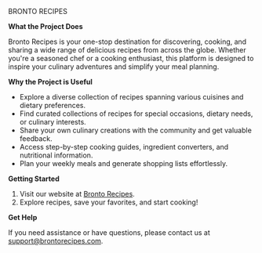 BRONTO RECIPES

**What the Project Does**

Bronto Recipes is your one-stop destination for discovering, cooking, and sharing a wide range of delicious recipes from across the globe. Whether you're a seasoned chef or a cooking enthusiast, this platform is designed to inspire your culinary adventures and simplify your meal planning.

**Why the Project is Useful**

- Explore a diverse collection of recipes spanning various cuisines and dietary preferences.
- Find curated collections of recipes for special occasions, dietary needs, or culinary interests.
- Share your own culinary creations with the community and get valuable feedback.
- Access step-by-step cooking guides, ingredient converters, and nutritional information.
- Plan your weekly meals and generate shopping lists effortlessly.

**Getting Started**

1. Visit our website at [Bronto Recipes](https://www.brontorecipes.com).
2. Explore recipes, save your favorites, and start cooking!

**Get Help**

If you need assistance or have questions, please contact us at [support@brontorecipes.com](mailto:Brontosupport@gmail.com).
